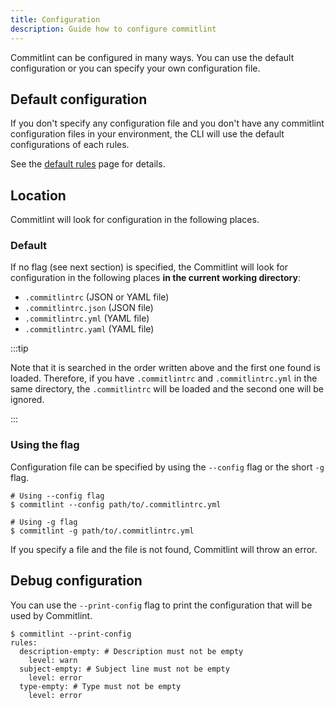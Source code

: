 ```yaml
---
title: Configuration
description: Guide how to configure commitlint
---
```


Commitlint can be configured in many ways. You can use the default configuration or you can specify your own configuration file.

## Default configuration

If you don't specify any configuration file and you don't have any commitlint configuration files in your environment, the CLI will use the default configurations of each rules.

See the [default rules](/rules/default) page for details.

## Location

Commitlint will look for configuration in the following places.

### Default

If no flag (see next section) is specified, the Commitlint will look for configuration in the following places **in the current working directory**:

* `.commitlintrc` (JSON or YAML file)
* `.commitlintrc.json` (JSON file)
* `.commitlintrc.yml` (YAML file)
* `.commitlintrc.yaml` (YAML file)

:::tip

Note that it is searched in the order written above and the first one found is loaded. Therefore, if you have `.commitlintrc` and `.commitlintrc.yml` in the same directory, the `.commitlintrc` will be loaded and the second one will be ignored.

:::

### Using the flag

Configuration file can be specified by using the `--config` flag or the short `-g` flag.

```console
# Using --config flag
$ commitlint --config path/to/.commitlintrc.yml

# Using -g flag
$ commitlint -g path/to/.commitlintrc.yml
```

If you specify a file and the file is not found, Commitlint will throw an error.

## Debug configuration

You can use the `--print-config` flag to print the configuration that will be used by Commitlint.

```console
$ commitlint --print-config
rules:
  description-empty: # Description must not be empty
    level: warn
  subject-empty: # Subject line must not be empty
    level: error
  type-empty: # Type must not be empty
    level: error
```
